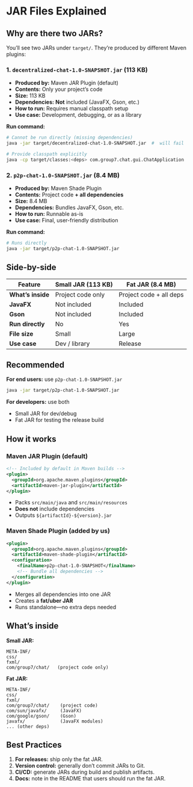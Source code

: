 # JAR Files Explained

##  Why are there two JARs?

You’ll see two JARs under `target/`. They’re produced by different Maven plugins:

### 1. `decentralized-chat-1.0-SNAPSHOT.jar` (113 KB)

* **Produced by:** Maven JAR Plugin (default)
* **Contents:** Only your project’s code
* **Size:** 113 KB
* **Dependencies:** **Not** included (JavaFX, Gson, etc.)
* **How to run:** Requires manual classpath setup
* **Use case:** Development, debugging, or as a library

**Run command:**

```bash
# Cannot be run directly (missing dependencies)
java -jar target/decentralized-chat-1.0-SNAPSHOT.jar  #  will fail

# Provide classpath explicitly
java -cp target/classes:<deps> com.group7.chat.gui.ChatApplication
```

### 2. `p2p-chat-1.0-SNAPSHOT.jar` (8.4 MB)

* **Produced by:** Maven Shade Plugin
* **Contents:** Project code **+ all dependencies**
* **Size:** 8.4 MB
* **Dependencies:** Bundles JavaFX, Gson, etc.
* **How to run:** Runnable as-is
* **Use case:** Final, user-friendly distribution

**Run command:**

```bash
# Runs directly 
java -jar target/p2p-chat-1.0-SNAPSHOT.jar
```

##  Side-by-side

| Feature           | Small JAR (113 KB) | Fat JAR (8.4 MB)        |
| ----------------- | ------------------ | ----------------------- |
| **What’s inside** | Project code only  | Project code + all deps |
| **JavaFX**        |  Not included     |  Included              |
| **Gson**          |  Not included     |  Included              |
| **Run directly**  |  No               |  Yes                   |
| **File size**     | Small              | Large                   |
| **Use case**      | Dev / library      | Release                 |

##  Recommended

**For end users:** use `p2p-chat-1.0-SNAPSHOT.jar`

```bash
java -jar target/p2p-chat-1.0-SNAPSHOT.jar
```

**For developers:** use both

* Small JAR for dev/debug
* Fat JAR for testing the release build

##  How it works

### Maven JAR Plugin (default)

```xml
<!-- Included by default in Maven builds -->
<plugin>
  <groupId>org.apache.maven.plugins</groupId>
  <artifactId>maven-jar-plugin</artifactId>
</plugin>
```

* Packs `src/main/java` and `src/main/resources`
* **Does not** include dependencies
* Outputs `${artifactId}-${version}.jar`

### Maven Shade Plugin (added by us)

```xml
<plugin>
  <groupId>org.apache.maven.plugins</groupId>
  <artifactId>maven-shade-plugin</artifactId>
  <configuration>
    <finalName>p2p-chat-1.0-SNAPSHOT</finalName>
    <!-- Bundle all dependencies -->
  </configuration>
</plugin>
```

* Merges all dependencies into one JAR
* Creates a **fat/uber JAR**
* Runs standalone—no extra deps needed

##  What’s inside

**Small JAR:**

```
META-INF/
css/
fxml/
com/group7/chat/   (project code only)
```

**Fat JAR:**

```
META-INF/
css/
fxml/
com/group7/chat/    (project code)
com/sun/javafx/     (JavaFX)
com/google/gson/    (Gson)
javafx/             (JavaFX modules)
... (other deps)
```

##  Best Practices

1. **For releases:** ship only the fat JAR.
2. **Version control:** generally don’t commit JARs to Git.
3. **CI/CD:** generate JARs during build and publish artifacts.
4. **Docs:** note in the README that users should run the fat JAR.
